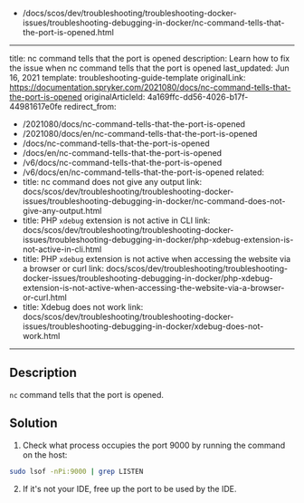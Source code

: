   - /docs/scos/dev/troubleshooting/troubleshooting-docker-issues/troubleshooting-debugging-in-docker/nc-command-tells-that-the-port-is-opened.html
---
title: nc command tells that the port is opened
description: Learn how to fix the issue when nc command tells that the port is opened
last_updated: Jun 16, 2021
template: troubleshooting-guide-template
originalLink: https://documentation.spryker.com/2021080/docs/nc-command-tells-that-the-port-is-opened
originalArticleId: 4a169ffc-dd56-4026-b17f-44981617e0fe
redirect_from:
  - /2021080/docs/nc-command-tells-that-the-port-is-opened
  - /2021080/docs/en/nc-command-tells-that-the-port-is-opened
  - /docs/nc-command-tells-that-the-port-is-opened
  - /docs/en/nc-command-tells-that-the-port-is-opened
  - /v6/docs/nc-command-tells-that-the-port-is-opened
  - /v6/docs/en/nc-command-tells-that-the-port-is-opened
related:
  - title: nc command does not give any output
    link: docs/scos/dev/troubleshooting/troubleshooting-docker-issues/troubleshooting-debugging-in-docker/nc-command-does-not-give-any-output.html
  - title: PHP `xdebug` extension is not active in CLI
    link: docs/scos/dev/troubleshooting/troubleshooting-docker-issues/troubleshooting-debugging-in-docker/php-xdebug-extension-is-not-active-in-cli.html
  - title: PHP `xdebug` extension is not active when accessing the website via a browser or curl
    link: docs/scos/dev/troubleshooting/troubleshooting-docker-issues/troubleshooting-debugging-in-docker/php-xdebug-extension-is-not-active-when-accessing-the-website-via-a-browser-or-curl.html
  - title: Xdebug does not work
    link: docs/scos/dev/troubleshooting/troubleshooting-docker-issues/troubleshooting-debugging-in-docker/xdebug-does-not-work.html
---

## Description

`nc` command tells that the port is opened.

## Solution

1. Check what process occupies the port 9000 by running the command on the host:
   
```bash
sudo lsof -nPi:9000 | grep LISTEN
```

2. If it's not your IDE, free up the port to be used by the IDE.

